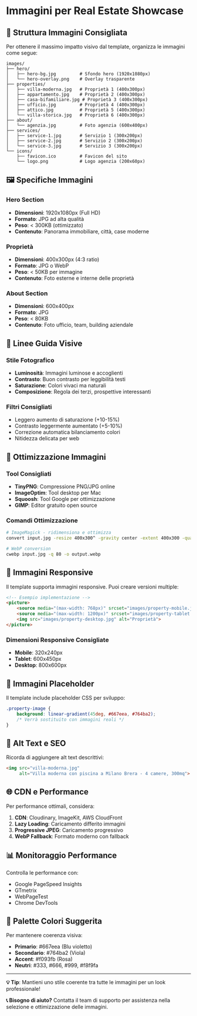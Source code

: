 # Immagini per Real Estate Showcase

## 📁 Struttura Immagini Consigliata

Per ottenere il massimo impatto visivo dal template, organizza le immagini come segue:

```
images/
├── hero/
│   ├── hero-bg.jpg         # Sfondo hero (1920x1080px)
│   └── hero-overlay.png    # Overlay trasparente
├── properties/
│   ├── villa-moderna.jpg   # Proprietà 1 (400x300px)
│   ├── appartamento.jpg    # Proprietà 2 (400x300px)
│   ├── casa-bifamiliare.jpg # Proprietà 3 (400x300px)
│   ├── ufficio.jpg         # Proprietà 4 (400x300px)
│   ├── attico.jpg          # Proprietà 5 (400x300px)
│   └── villa-storica.jpg   # Proprietà 6 (400x300px)
├── about/
│   └── agenzia.jpg         # Foto agenzia (600x400px)
├── services/
│   ├── service-1.jpg       # Servizio 1 (300x200px)
│   ├── service-2.jpg       # Servizio 2 (300x200px)
│   └── service-3.jpg       # Servizio 3 (300x200px)
└── icons/
    ├── favicon.ico         # Favicon del sito
    └── logo.png            # Logo agenzia (200x60px)
```

## 🖼️ Specifiche Immagini

### Hero Section
- **Dimensioni**: 1920x1080px (Full HD)
- **Formato**: JPG ad alta qualità
- **Peso**: < 300KB (ottimizzato)
- **Contenuto**: Panorama immobiliare, città, case moderne

### Proprietà
- **Dimensioni**: 400x300px (4:3 ratio)
- **Formato**: JPG o WebP
- **Peso**: < 50KB per immagine
- **Contenuto**: Foto esterne e interne delle proprietà

### About Section
- **Dimensioni**: 600x400px
- **Formato**: JPG
- **Peso**: < 80KB
- **Contenuto**: Foto ufficio, team, building aziendale

## 🎨 Linee Guida Visive

### Stile Fotografico
- **Luminosità**: Immagini luminose e accoglienti
- **Contrasto**: Buon contrasto per leggibilità testi
- **Saturazione**: Colori vivaci ma naturali
- **Composizione**: Regola dei terzi, prospettive interessanti

### Filtri Consigliati
- Leggero aumento di saturazione (+10-15%)
- Contrasto leggermente aumentato (+5-10%)
- Correzione automatica bilanciamento colori
- Nitidezza delicata per web

## 🔧 Ottimizzazione Immagini

### Tool Consigliati
- **TinyPNG**: Compressione PNG/JPG online
- **ImageOptim**: Tool desktop per Mac
- **Squoosh**: Tool Google per ottimizzazione
- **GIMP**: Editor gratuito open source

### Comandi Ottimizzazione
```bash
# ImageMagick - ridimensiona e ottimizza
convert input.jpg -resize 400x300^ -gravity center -extent 400x300 -quality 85 output.jpg

# WebP conversion
cwebp input.jpg -q 80 -o output.webp
```

## 📱 Immagini Responsive

Il template supporta immagini responsive. Puoi creare versioni multiple:

```html
<!-- Esempio implementazione -->
<picture>
    <source media="(max-width: 768px)" srcset="images/property-mobile.jpg">
    <source media="(max-width: 1200px)" srcset="images/property-tablet.jpg">
    <img src="images/property-desktop.jpg" alt="Proprietà">
</picture>
```

### Dimensioni Responsive Consigliate
- **Mobile**: 320x240px
- **Tablet**: 600x450px  
- **Desktop**: 800x600px

## 🎯 Immagini Placeholder

Il template include placeholder CSS per sviluppo:

```css
.property-image {
    background: linear-gradient(45deg, #667eea, #764ba2);
    /* Verrà sostituito con immagini reali */
}
```

## 📝 Alt Text e SEO

Ricorda di aggiungere alt text descrittivi:

```html
<img src="villa-moderna.jpg" 
     alt="Villa moderna con piscina a Milano Brera - 4 camere, 300mq">
```

## 🌐 CDN e Performance

Per performance ottimali, considera:

1. **CDN**: Cloudinary, ImageKit, AWS CloudFront
2. **Lazy Loading**: Caricamento differito immagini
3. **Progressive JPEG**: Caricamento progressivo
4. **WebP Fallback**: Formato moderno con fallback

## 📊 Monitoraggio Performance

Controlla le performance con:
- Google PageSpeed Insights
- GTmetrix
- WebPageTest
- Chrome DevTools

## 🎨 Palette Colori Suggerita

Per mantenere coerenza visiva:

- **Primario**: #667eea (Blu violetto)
- **Secondario**: #764ba2 (Viola)
- **Accent**: #f093fb (Rosa)
- **Neutri**: #333, #666, #999, #f8f9fa

---

**💡 Tip**: Mantieni uno stile coerente tra tutte le immagini per un look professionale!

**📞 Bisogno di aiuto?** Contatta il team di supporto per assistenza nella selezione e ottimizzazione delle immagini.
